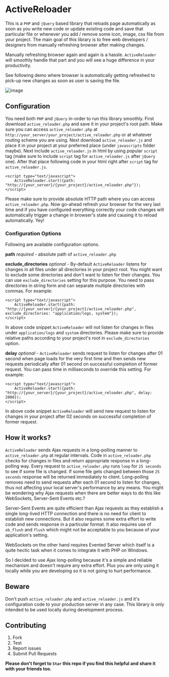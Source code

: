 ActiveReloader
===============

This is a `PHP` and `jQuery` based library that reloads page automatically as soon as you write new code or update existing code and save that particular file or whenever you add / remove some icon, image, css file from your project. The main goal of this library is to free web developers / designers from manually refreshing browser after making changes.

Manually refreshing browser again and again is a hassle. `ActiveReloader` will smoothly handle that part and you will see a huge difference in your productivity.

See following demo where browser is automatically getting refreshed to pick-up new changes as soon as user is saving the file.

![image](https://cloud.githubusercontent.com/assets/1183802/5170676/44e48988-7433-11e4-9f5f-5231ca17a5fb.gif)

## Configuration

You need both `PHP` and `jQuery` in-order to run this library smoothly. First download `active_reloader.php` and save it in your project's root path. Make sure you can access `active_reloader.php` at `http://your_server/your_project/active_reloader.php` or at whatever routing scheme you are using. Next download `active_reloader.js` and place it in your project at your preferred place (under `javascripts` folder maybe). Next include `active_reloader.js` in html by using popular `script` tag (make sure to include `script` tag for `active_reloader.js` after `jQuery` one). After that place following code in your html right after `script` tag for `active_reloader.js`.

	<script type="text/javascript">
		ActiveReloader.start({path: "http://{your_server}/{your_project}/active_reloader.php"});
	</script>
	
Please make sure to provide absolute HTTP path where you can access `active_reloader.php`. Now go-ahead refresh your browser for the very last time and if you have configured everything correctly your code changes will automatically trigger a change in browser's state and causing it to reload automatically. Yey!

### Configuration Options

Following are available configuration options.

**path** *required* - absolute path of `active_reloader.php`

**exclude_directories** *optional* - By-default `ActiveReloader` listens for changes in all files under all directories in your project root. You might want to exclude some directories and don't want to listen for their changes. You can use `exclude_directories` setting for this purpose. You need to pass directories in string form and can separate multiple directories with commas. For example:

	<script type="text/javascript">
		ActiveReloader.start({path: "http://{your_server}/{your_project}/active_reloader.php", exclude_directories: "application/logs, system"});
	</script>
	
In above code snippet `ActiveReloader` will not listen for changes in files under `application/logs` and `system` directories. Please make sure to provide relative paths according to your project's root in `exclude_directories` option.

**delay** *optional* - `ActiveReloader` sends request to listen for changes after 01 second when page loads for the very first time and then sends new requests periodically after 01 second on successful completion of former request. You can pass time in milliseconds to override this setting. For example:

	<script type="text/javascript">
		ActiveReloader.start({path: "http://{your_server}/{your_project}/active_reloader.php", delay: 2000});
	</script>
	
In above code snippet `ActiveReloader` will send new request to listen for changes in your project after 02 seconds on successful completion of former request.

## How it works?

`ActiveReloader` sends Ajax requests in a long-polling manner to `active_reloader.php` at regular intervals. Code in `active_reloader.php` checks for changes in files and return appropriate response in a long-polling way. Every request to `active_reloader.php` runs `loop` for `25 seconds` to see if some file is changed. If some file gets changed between those `25 seconds` response will be returned immediately to client. Long-polling removes need to send requests after each 01 second to listen for changes, thus not affecting your local server's performance by any means. You might be wondering why Ajax requests when there are better ways to do this like WebSockets, Server-Sent Events etc.?

Server-Sent Events are quite efficient than Ajax requests as they establish a single long-lived HTTP connection and there is no need for client to establish new connections. But it also requires some extra effort to write code and sends response in a particular format. It also requires use of `ob_flush` and `flush` which might not be acceptable to you because of your application's setting.

WebSockets on the other hand requires Evented Server which itself is a quite hectic task when it comes to integrate it with PHP on Windows.

So I decided to use Ajax long-polling because it's a simple and reliable mechanism and doesn't require any extra effort. Plus you are only using it locally while you are developing so it is not going to hurt performance.

## Beware

Don't push `active_reloader.php` and `active_reloader.js` and it's configuration code to your production server in any case. This library is only intended to be used locally during development process.

## Contributing

1. Fork
2. Test
3. Report issues
4. Submit Pull Requests

**Please don't forget to `Star` this repo if you find this helpful and share it with your friends too.**
